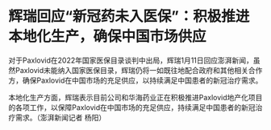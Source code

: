 # 辉瑞回应“新冠药未入医保”：积极推进本地化生产，确保中国市场供应

对于Paxlovid在2022年国家医保目录谈判中出局，辉瑞1月11日回应澎湃新闻，虽然Paxlovid未能纳入国家医保目录，辉瑞仍将一如既往地配合政府和其他相关合作方，确保Paxlovid在中国市场的充足供应，以持续满足中国患者的新冠治疗需求。

本地化生产方面，辉瑞表示目前公司和华海药业正在积极推进Paxlovid地产化项目的各项工作，以保障Paxlovid在中国市场的充足供应，持续满足中国患者的新冠治疗需求。（澎湃新闻记者
杨阳）

